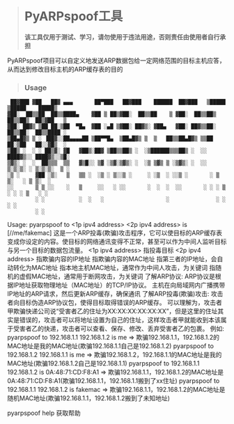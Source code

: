 > # **PyARPspoof工具**
> **该工具仅用于测试、学习，请勿使用于违法用途，否则责任由使用者自行承担**

PyARPspoof项目可以自定义地发送ARP数据包给一定网络范围的目标主机应答，从而达到修改目标主机的ARP缓存表的目的



> ### Usage

```
 ██▓███ ▓██   ██▓ ▄▄▄       ██▀███   ██▓███    ██████  ██▓███   ▒█████   ▒█████    █████▒
▓██░  ██▒▒██  ██▒▒████▄    ▓██ ▒ ██▒▓██░  ██▒▒██    ▒ ▓██░  ██▒▒██▒  ██▒▒██▒  ██▒▓██   ▒ 
▓██░ ██▓▒ ▒██ ██░▒██  ▀█▄  ▓██ ░▄█ ▒▓██░ ██▓▒░ ▓██▄   ▓██░ ██▓▒▒██░  ██▒▒██░  ██▒▒████ ░ 
▒██▄█▓▒ ▒ ░ ▐██▓░░██▄▄▄▄██ ▒██▀▀█▄  ▒██▄█▓▒ ▒  ▒   ██▒▒██▄█▓▒ ▒▒██   ██░▒██   ██░░▓█▒  ░ 
▒██▒ ░  ░ ░ ██▒▓░ ▓█   ▓██▒░██▓ ▒██▒▒██▒ ░  ░▒██████▒▒▒██▒ ░  ░░ ████▓▒░░ ████▓▒░░▒█░    
▒▓▒░ ░  ░  ██▒▒▒  ▒▒   ▓▒█░░ ▒▓ ░▒▓░▒▓▒░ ░  ░▒ ▒▓▒ ▒ ░▒▓▒░ ░  ░░ ▒░▒░▒░ ░ ▒░▒░▒░  ▒ ░    
░▒ ░     ▓██ ░▒░   ▒   ▒▒ ░  ░▒ ░ ▒░░▒ ░     ░ ░▒  ░ ░░▒ ░       ░ ▒ ▒░   ░ ▒ ▒░  ░      
░░       ▒ ▒ ░░    ░   ▒     ░░   ░ ░░       ░  ░  ░  ░░       ░ ░ ░ ▒  ░ ░ ░ ▒   ░ ░    
         ░ ░           ░  ░   ░                    ░               ░ ░      ░ ░          
         ░ ░                                                                             
```

Usage: pyarpspoof to <1p ipv4 address> <2p ipv4 address> is [<mac address>/<ipv4 address>/me/fakemac]
  这是一个ARP投毒(欺骗)攻击程序，它可以使目标的ARP缓存表变成你设定的内容。使目标的网络通讯变得不正常，甚至可以作为中间人监听目标与另一个目标的数据包流量。
    <1p ipv4 address>  指投毒目标
    <2p ipv4 address>  指欺骗内容的IP地址
    <mac address>    指欺骗内容的MAC地址
    <ipv4 address>     指第三者的IP地址，会自动转化为MAC地址
    <me>        指本地主机MAC地址，通常作为中间人攻击，为关键词
    <fakemac>   指随机的虚假MAC地址，通常用于断网攻击，为关键词
了解ARP协议:
    ARP协议是根据IP地址获取物理地址（MAC地址）的TCP/IP协议。
    主机在向局域网内广播携带IP地址的ARP请求，然后更新ARP缓存，确保通讯
了解ARP投毒(欺骗)攻击:
    攻击者向目标伪造ARP协议包，使得目标取得错误的ARP缓存。
    可以理解为，攻击者甲欺骗快递公司说“受害者乙的住址为XX:XX:XX:XX:XX:XX”，但是这里的住址其实是错误的，攻击者可以将地址设置为自己的住址，这样攻击者甲就能收到本该属于受害者乙的快递，攻击者可以查看、保存、修改、丢弃受害者乙的包裹。
例如:
    pyarpspoof to 192.168.1.1 192.168.1.2 is me
      => 欺骗192.168.1.1，192.168.1.2的MAC地址是我的MAC地址(欺骗192.168.1.1自己是192.168.1.2)
    pyarpspoof to 192.168.1.2 192.168.1.1 is me
      => 欺骗192.168.1.2，192.168.1.1的MAC地址是我的MAC地址(欺骗192.168.1.2自己是192.168.1.1)
    pyarpspoof to 192.168.1.1 192.168.1.2 is 0A:48:71:CD:F8:A1
      => 欺骗192.168.1.1，192.168.1.2的MAC地址是0A:48:71:CD:F8:A1(欺骗192.168.1.1，192.168.1.1搬到了xx住址)
    pyarpspoof to 192.168.1.1 192.168.1.2 is fakemac
      => 欺骗192.168.1.1，192.168.1.2的MAC地址是随机MAC地址(欺骗192.168.1.1，192.168.1.2搬到了未知地址)

pyarpspoof help   获取帮助
